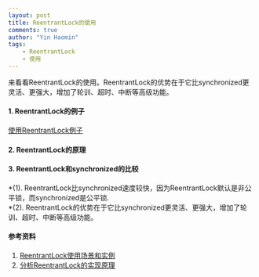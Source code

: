 ```yaml
---
layout: post
title: ReentrantLock的使用
comments: true
author: "Yin Haomin"
tags:
    - ReentrantLock
    - 使用
---
```


来看看ReentrantLock的使用。ReentrantLock的优势在于它比synchronized更灵活、更强大，增加了轮训、超时、中断等高级功能。<br>

#### 1. ReentrantLock的例子
[使用ReentrantLock例子](https://github.com/yinhaomin/common-test/tree/master/common-test-service/src/main/java/com/baidu/common/test/service/cocurrency)<br>

#### 2. ReentrantLock的原理



#### 3. ReentrantLock和synchronized的比较
*(1). ReentrantLock比synchronized速度较快，因为ReentrantLock默认是非公平锁，而synchronized是公平锁.<br>
*(2). ReentrantLock的优势在于它比synchronized更灵活、更强大，增加了轮训、超时、中断等高级功能。<br>

#### 参考资料
1. [ReentrantLock使用场景和实例](http://blog.csdn.net/antony9118/article/details/52664125)
2. [分析ReentrantLock的实现原理](http://www.jianshu.com/p/fe027772e156)
